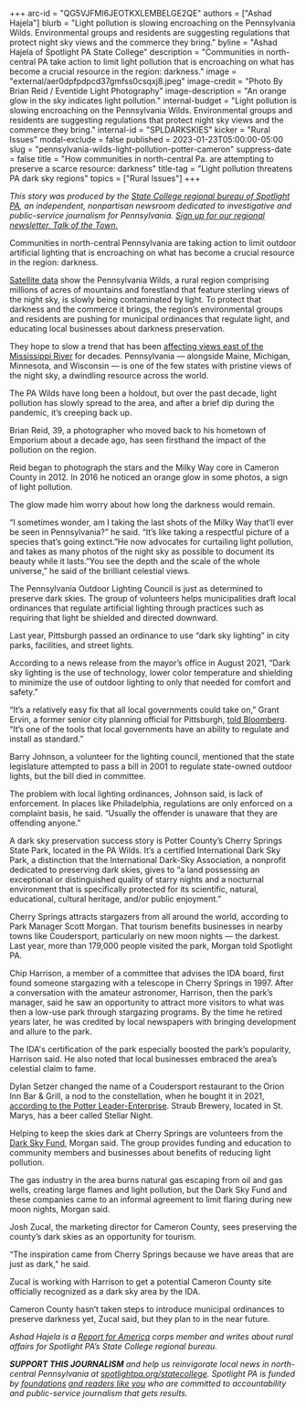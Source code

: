 +++
arc-id = "QG5VJFMI6JEOTKXLEMBELGE2QE"
authors = ["Ashad Hajela"]
blurb = "Light pollution is slowing encroaching on the Pennsylvania Wilds. Environmental groups and residents are suggesting regulations that protect night sky views and the commerce they bring."
byline = "Ashad Hajela of Spotlight PA State College"
description = "Communities in north-central PA take action to limit light pollution that is encroaching on what has become a crucial resource in the region: darkness."
image = "external/aer0dpfpdpcd37gmfss0csqxj8.jpeg"
image-credit = "Photo By Brian Reid / Eventide Light Photography"
image-description = "An orange glow in the sky indicates light pollution."
internal-budget = "Light pollution is slowing encroaching on the Pennsylvania Wilds. Environmental groups and residents are suggesting regulations that protect night sky views and the commerce they bring."
internal-id = "SPLDARKSKIES"
kicker = "Rural Issues"
modal-exclude = false
published = 2023-01-23T05:00:00-05:00
slug = "pennsylvania-wilds-light-pollution-potter-cameron"
suppress-date = false
title = "How communities in north-central Pa. are attempting to preserve a scarce resource: darkness"
title-tag = "Light pollution threatens PA dark sky regions"
topics = ["Rural Issues"]
+++

<i>This story was produced by the </i><a href="https://www.spotlightpa.org/statecollege"><i>State College regional bureau of Spotlight PA</i></a><i>, an independent, nonpartisan newsroom dedicated to investigative and public-service journalism for Pennsylvania. </i><a href="https://www.spotlightpa.org/newsletters/talkofthetown"><i>Sign up for our regional newsletter, Talk of the Town.</i></a>

Communities in north-central Pennsylvania are taking action to limit outdoor artificial lighting that is encroaching on what has become a crucial resource in the region: darkness.

<a href="https://www.lightpollutionmap.info/#zoom=7.81&lat=41.2752&lon=-77.9061&layers=B0TFFFFFFFFFFFFFFFFFF">Satellite data</a> show the Pennsylvania Wilds, a rural region comprising millions of acres of mountains and forestland that feature sterling views of the night sky, is slowly being contaminated by light. To protect that darkness and the commerce it brings, the region’s environmental groups and residents are pushing for municipal ordinances that regulate light, and educating local businesses about darkness preservation.

They hope to slow a trend that has been <a href="https://www.mlive.com/news/2019/08/michigan-has-among-the-few-spots-of-pristine-night-skies-east-of-the-mississippi.html">affecting views east of the Mississippi River</a> for decades. Pennsylvania — alongside Maine, Michigan, Minnesota, and Wisconsin — is one of the few states with pristine views of the night sky, a dwindling resource across the world.

<script src="https://www.spotlightpa.org/embed.js" async></script><div data-spl-embed-version="1" data-spl-src="https://www.spotlightpa.org/embeds/newsletter/?cta=Sign%20up%20for%20our%20new%20regional%20newsletter%2C%20%3Cb%3ETalk%20of%20the%20Town%3C%2Fb%3E%2C%20and%20get%20all%20the%20news%20and%20notes%20from%20State%20College%20and%20north-central%20PA.&button=Sign%20Up%20Now&preselect=state_college&eyebrow=DON'T%20MISS%20A%20BEAT"></div>

The PA Wilds have long been a holdout, but over the past decade, light pollution has slowly spread to the area, and after a brief dip during the pandemic, it’s creeping back up.

Brian Reid, 39, a photographer who moved back to his hometown of Emporium about a decade ago, has seen firsthand the impact of the pollution on the region.

Reid began to photograph the stars and the Milky Way core in Cameron County in 2012. In 2016 he noticed an orange glow in some photos, a sign of light pollution.

The glow made him worry about how long the darkness would remain.

“I sometimes wonder, am I taking the last shots of the Milky Way that’ll ever be seen in Pennsylvania?” he said. “It’s like taking a respectful picture of a species that’s going extinct.”He now advocates for curtailing light pollution, and takes as many photos of the night sky as possible to document its beauty while it lasts.”You see the depth and the scale of the whole universe,” he said of the brilliant celestial views.

The Pennsylvania Outdoor Lighting Council is just as determined to preserve dark skies. The group of volunteers helps municipalities draft local ordinances that regulate artificial lighting through practices such as requiring that light be shielded and directed downward.

Last year, Pittsburgh passed an ordinance to use “dark sky lighting” in city parks, facilities, and street lights.

According to a news release from the mayor’s office in August 2021, “Dark sky lighting is the use of technology, lower color temperature and shielding to minimize the use of outdoor lighting to only that needed for comfort and safety.”

“It’s a relatively easy fix that all local governments could take on,” Grant Ervin, a former senior city planning official for Pittsburgh, <a href="https://www.bloomberg.com/news/articles/2021-12-14/pittsburgh-changes-lightbulbs-for-stars-in-a-dark-sky">told Bloomberg</a>. “It’s one of the tools that local governments have an ability to regulate and install as standard.”

Barry Johnson, a volunteer for the lighting council, mentioned that the state legislature attempted to pass a bill in 2001 to regulate state-owned outdoor lights, but the bill died in committee.

The problem with local lighting ordinances, Johnson said, is lack of enforcement. In places like Philadelphia, regulations are only enforced on a complaint basis, he said. “Usually the offender is unaware that they are offending anyone.”

A dark sky preservation success story is Potter County’s Cherry Springs State Park, located in the PA Wilds. It’s a certified International Dark Sky Park, a distinction that the International Dark-Sky Association, a nonprofit dedicated to preserving dark skies, gives to “a land possessing an exceptional or distinguished quality of starry nights and a nocturnal environment that is specifically protected for its scientific, natural, educational, cultural heritage, and/or public enjoyment.”

Cherry Springs attracts stargazers from all around the world, according to Park Manager Scott Morgan. That tourism benefits businesses in nearby towns like Coudersport, particularly on new moon nights — the darkest. Last year, more than 179,000 people visited the park, Morgan told Spotlight PA.

Chip Harrison, a member of a committee that advises the IDA board, first found someone stargazing with a telescope in Cherry Springs in 1997. After a conversation with the amateur astronomer, Harrison, then the park’s manager, said he saw an opportunity to attract more visitors to what was then a low-use park through stargazing programs. By the time he retired years later, he was credited by local newspapers with bringing development and allure to the park.

The IDA's certification of the park especially boosted the park’s popularity, Harrison said. He also noted that local businesses embraced the area’s celestial claim to fame.

Dylan Setzer changed the name of a Coudersport restaurant to the Orion Inn Bar &amp; Grill, a nod to the constellation, when he bought it in 2021, <a href="https://www.tiogapublishing.com/potter_leader_enterprise/news/local/hungry-orion-inn-bar-and-grill-satisfies/article_c7317894-1721-11ed-959e-5b0acc3fb57f.html">according to the Potter Leader-Enterprise</a>. Straub Brewery, located in St. Marys, has a beer called Stellar Night.

Helping to keep the skies dark at Cherry Springs are volunteers from the <a href="https://csspdarkskyfund.org/">Dark Sky Fund</a>, Morgan said. The group provides funding and education to community members and businesses about benefits of reducing light pollution.

The gas industry in the area burns natural gas escaping from oil and gas wells, creating large flames and light pollution, but the Dark Sky Fund and these companies came to an informal agreement to limit flaring during new moon nights, Morgan said.

<script src="https://www.spotlightpa.org/embed.js" async></script><div data-spl-embed-version="1" data-spl-src="https://www.spotlightpa.org/embeds/donate/"></div>

Josh Zucal, the marketing director for Cameron County, sees preserving the county’s dark skies as an opportunity for tourism.

“The inspiration came from Cherry Springs because we have areas that are just as dark,” he said.

Zucal is working with Harrison to get a potential Cameron County site officially recognized as a dark sky area by the IDA.

Cameron County hasn’t taken steps to introduce municipal ordinances to preserve darkness yet, Zucal said, but they plan to in the near future.

<i>Ashad Hajela is a </i><a href="https://www.reportforamerica.org/"><i>Report for America</i></a><i> corps member and writes about rural affairs for Spotlight PA’s State College regional bureau.</i>

<i><b>SUPPORT THIS JOURNALISM</b></i><i> and help us reinvigorate local news in north-central Pennsylvania at </i><a href="/donate?campaign=701Dn000000Ygq1IAC&utm_source=www.spotlightpa.org&utm_medium=statecollege:section&utm_campaign=statecollege:main"><i>spotlightpa.org/statecollege</i></a><i>. Spotlight PA is funded by </i><a href="https://www.spotlightpa.org/support"><i>foundations</i></a><i> </i><a href="https://www.spotlightpa.org/support"><i>and readers like you</i></a><i> who are committed to accountability and public-service journalism that gets results.</i>
